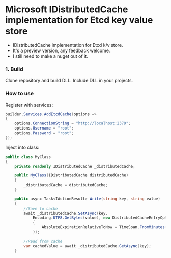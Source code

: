 # Microsoft IDistributedCache implementation for Etcd key value store

- IDistributedCache implementation for Etcd k/v store.
- It's a preview version, any feedback welcome.
- I still need to make a nuget out of it.

### 1. Build

Clone repository and build DLL. Include DLL in your projects.

### How to use

Register with services:

```csharp
builder.Services.AddEtcdCache(options =>
{
    options.ConnectionString = "http://localhost:2379";
    options.Username = "root";
    options.Password = "root";
});
```

Inject into class:

```csharp
public class MyClass
{
    private readonly IDistributedCache _distributedCache;

    public MyClass(IDistributedCache distributedCache)
    {
        _distributedCache = distributedCache;
    }

    public async Task<IActionResult> Write(string key, string value)
    {
        //Save to cache
        await _distributedCache.SetAsync(key,
            Encoding.UTF8.GetBytes(value), new DistributedCacheEntryOptions
            {
                AbsoluteExpirationRelativeToNow = TimeSpan.FromMinutes(10)
            });

        //Read from cache
        var cachedValue = await _distributedCache.GetAsync(key);
    }

```

